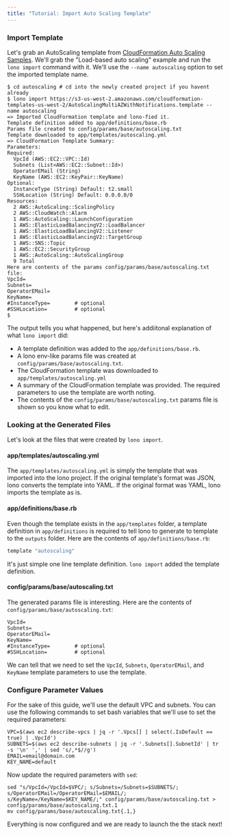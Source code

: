 ```yaml
---
title: "Tutorial: Import Auto Scaling Template"
---
```


### Import Template

Let's grab an AutoScaling template from [CloudFormation Auto Scaling Samples](https://docs.aws.amazon.com/AWSCloudFormation/latest/UserGuide/sample-templates-services-us-west-2.html#w2ab2c23c48c13b7).  We'll grab the "Load-based auto scaling" example and run the `lono import` command with it.  We'll use the `--name autoscaling` option to set the imported template name.

```
$ cd autoscaling # cd into the newly created project if you havent already
$ lono import https://s3-us-west-2.amazonaws.com/cloudformation-templates-us-west-2/AutoScalingMultiAZWithNotifications.template --name autoscaling
=> Imported CloudFormation template and lono-fied it.
Template definition added to app/definitions/base.rb
Params file created to config/params/base/autoscaling.txt
Template downloaded to app/templates/autoscaling.yml
=> CloudFormation Template Summary:
Parameters:
Required:
  VpcId (AWS::EC2::VPC::Id)
  Subnets (List<AWS::EC2::Subnet::Id>)
  OperatorEMail (String)
  KeyName (AWS::EC2::KeyPair::KeyName)
Optional:
  InstanceType (String) Default: t2.small
  SSHLocation (String) Default: 0.0.0.0/0
Resources:
  2 AWS::AutoScaling::ScalingPolicy
  2 AWS::CloudWatch::Alarm
  1 AWS::AutoScaling::LaunchConfiguration
  1 AWS::ElasticLoadBalancingV2::LoadBalancer
  1 AWS::ElasticLoadBalancingV2::Listener
  1 AWS::ElasticLoadBalancingV2::TargetGroup
  1 AWS::SNS::Topic
  1 AWS::EC2::SecurityGroup
  1 AWS::AutoScaling::AutoScalingGroup
  9 Total
Here are contents of the params config/params/base/autoscaling.txt file:
VpcId=
Subnets=
OperatorEMail=
KeyName=
#InstanceType=        # optional
#SSHLocation=         # optional
$
```

The output tells you what happened, but here's addiitonal explanation of what `lono import` did:

* A template definition was added to the `app/definitions/base.rb`.
* A lono env-like params file was created at `config/params/base/autoscaling.txt`.
* The CloudFormation template was downloaded to `app/templates/autoscaling.yml`
* A summary of the CloudFormation template was provided.  The required parameters to use the template are worth noting.
* The contents of the `config/params/base/autoscaling.txt` params file is shown so you know what to edit.

### Looking at the Generated Files

Let's look at the files that were created by `lono import`.

#### app/templates/autoscaling.yml

The `app/templates/autoscaling.yml` is simply the template that was imported into the lono project. If the original template's format was JSON, lono converts the template into YAML.  If the original format was YAML, lono imports the template as is.

#### app/definitions/base.rb

Even though the template exists in the `app/templates` folder, a template definition in `app/definitions` is required to tell lono to generate to template to the `outputs` folder.  Here are the contents of `app/definitions/base.rb`:

```ruby
template "autoscaling"
```

It's just simple one line template definition.  `lono import` added the template definition.

#### config/params/base/autoscaling.txt

The generated params file is interesting. Here are the contents of `config/params/base/autoscaling.txt`:

```
VpcId=
Subnets=
OperatorEMail=
KeyName=
#InstanceType=        # optional
#SSHLocation=         # optional
```

We can tell that we need to set the `VpcId`, `Subnets`, `OperatorEMail`, and `KeyName` template parameters to use the template.

### Configure Parameter Values

For the sake of this guide, we'll use the default VPC and subnets. You can use the following commands to set bash variables that we'll use to set the required parameters:

```
VPC=$(aws ec2 describe-vpcs | jq -r '.Vpcs[] | select(.IsDefault == true) | .VpcId')
SUBNETS=$(aws ec2 describe-subnets | jq -r '.Subnets[].SubnetId' | tr -s '\n' ',' | sed 's/,*$//g')
EMAIL=email@domain.com
KEY_NAME=default
```

Now update the required parameters with `sed`:

```
sed "s/VpcId=/VpcId=$VPC/; s/Subnets=/Subnets=$SUBNETS/; s/OperatorEMail=/OperatorEMail=$EMAIL/; s/KeyName=/KeyName=$KEY_NAME/;" config/params/base/autoscaling.txt > config/params/base/autoscaling.txt.1
mv config/params/base/autoscaling.txt{.1,}
```

Everything is now configured and we are ready to launch the the stack next!
